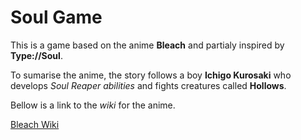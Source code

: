 # Soul Game

This is a game based on the anime **Bleach** and partialy inspired by **Type://Soul**.   

To sumarise the anime, the story follows a boy **Ichigo Kurosaki** who develops *Soul Reaper abilities* and fights creatures called **Hollows**.    

Bellow is a link to the *wiki* for the anime.  

[Bleach Wiki](https://bleach.fandom.com/wiki/Bleach_Wiki)  